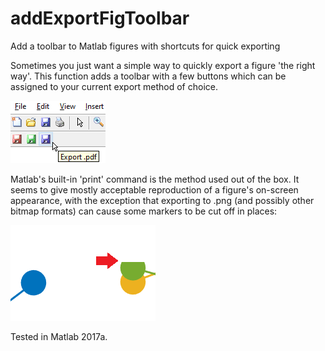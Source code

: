 # addExportFigToolbar
Add a toolbar to Matlab figures with shortcuts for quick exporting

Sometimes you just want a simple way to quickly export a figure 'the right way'. This function adds a toolbar with a few buttons which can be assigned to your current export method of choice.

![screenshot.png](screenshot.png)

Matlab's built-in 'print' command is the method used out of the box. It seems to give mostly acceptable reproduction of a figure's on-screen appearance, with the exception that exporting to .png (and possibly other bitmap formats) can cause some markers to be cut off in places:

![example.png](example.png)

Tested in Matlab 2017a.

